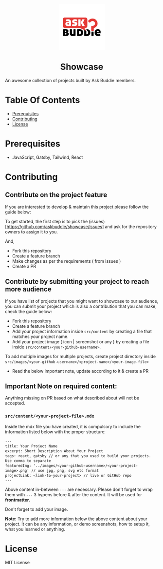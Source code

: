 <p align="center">
     <a href="https://www.askbuddie.com">
         <img src="src/images/ask-buddie.png" align="center" alt="askbuddie-logo" width="150"/>
     </a>
</p>
<h1 align="center" style="border: 0;"> Showcase </h1>

An awesome collection of projects built by Ask Buddie members.

# Table Of Contents

-   [Prerequisites](#Prerequisites)
-   [Contributing](#Contributing)
-   [License](#license)

# Prerequisites

- JavaScript, Gatsby, Tailwind, React

# Contributing

## Contribute on the project feature

If you are interested to develop & maintain this project please follow the guide below:

To get started, the first step is to pick the (issues)[https://github.com/askbuddie/showcase/issues] and ask for the repository owners to assign it to you.

And,

- Fork this repository
- Create a feature branch
- Make changes as per the requirements ( from issues )
- Create a PR

## Contribute by submitting your project to reach more audience

If you have list of projects that you might want to showcase to our audience, you can submit your project which is also a contribution that you can make, check the guide below:

- Fork this repository
- Create a feature branch
- Add your project information inside `src/content` by creating a file that matches your project name.
- Add your project image ( icon | screenshot or any ) by creating a file inside `src/content/<your-github-username>`.

To add multiple images for multiple projects, create project directory inside `src/images/<your-github-username>/<project-name>/<your-image-file>`
- Read the below important note, update according to it & create a PR

## Important Note on required content:

Anything missing on PR based on what described about will not be accepted.

### `src/content/<your-project-file>.mdx`

Inside the mdx file you have created, it is compulsory to include the information listed below with the proper structure:

```mdx
---
title: Your Project Name
excerpt: Short Description About Your Project
tags: react, gatsby // or any that you used to build your projects. Use comma to separate
featuredImg: '../images/<your-github-username>/<your-project-image>.png' // use jpg, png, svg etc format
projectLink: <link-to-your-project> // live or GitHub repo
---
```

Above content in-between `---` are necessary. Please don't forget to wrap them with `---` 3 hypens before & after the content. It will be used for **frontmatter**.

Don't forget to add your image.

**Note:** Try to add more information below the above content about your project. It can be any information, or demo screenshots, how to setup it, what you learned or anything.

# License

MIT License